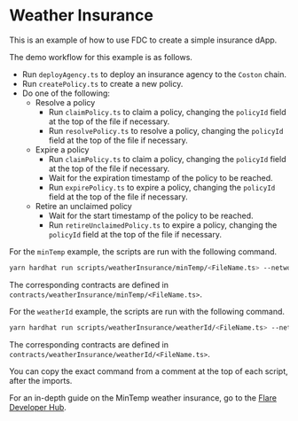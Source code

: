 # Weather Insurance

This is an example of how to use FDC to create a simple insurance dApp.

The demo workflow for this example is as follows.

- Run `deployAgency.ts` to deploy an insurance agency to the `Coston` chain.
- Run `createPolicy.ts` to create a new policy.
- Do one of the following:
    - Resolve a policy
        - Run `claimPolicy.ts` to claim a policy, changing the `policyId` field at the top of the file if necessary.
        - Run `resolvePolicy.ts` to resolve a policy, changing the `policyId` field at the top of the file if necessary.
    - Expire a policy
        - Run `claimPolicy.ts` to claim a policy, changing the `policyId` field at the top of the file if necessary.
        - Wait for the expiration timestamp of the policy to be reached.
        - Run `expirePolicy.ts` to expire a policy, changing the `policyId` field at the top of the file if necessary.
    - Retire an unclaimed policy
        - Wait for the start timestamp of the policy to be reached.
        - Run `retireUnclaimedPolicy.ts` to expire a policy, changing the `policyId` field at the top of the file if necessary.

For the `minTemp` example, the scripts are run with the following command.

```sh
yarn hardhat run scripts/weatherInsurance/minTemp/<FileName.ts> --network <network>
```

The corresponding contracts are defined in `contracts/weatherInsurance/minTemp/<FileName.ts>`.

For the `weatherId` example, the scripts are run with the following command.

```sh
yarn hardhat run scripts/weatherInsurance/weatherId/<FileName.ts> --network <network>
```

The corresponding contracts are defined in `contracts/weatherInsurance/weatherId/<FileName.ts>`.

You can copy the exact command from a comment at the top of each script, after the imports.

For an in-depth guide on the MinTemp weather insurance, go to the [Flare Developer Hub](https://dev.flare.network/fdc/guides/hardhat/weather-insurance).
